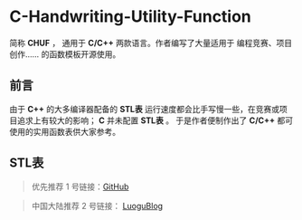 # C-Handwriting-Utility-Function
简称 **CHUF** ， 通用于 **C/C++** 两款语言。作者编写了大量适用于 编程竞赛、项目创作…… 的函数模板开源使用。

## 前言
由于 **C++** 的大多编译器配备的 **STL表** 运行速度都会比手写慢一些，在竞赛或项目追求上有较大的影响； **C** 并未配置 **STL表** 。 于是作者便制作出了 **C/C++** 都可使用的实用函数表供大家参考。

## STL表

> 优先推荐 $1$ 号链接：[GitHub](https://github.com/HZJ1007/C-Handwriting-Utility-Function/blob/STL/README.md)

> 中国大陆推荐 $2$ 号链接： [LuoguBlog](https://www.luogu.com.cn/article/1dauvsa1)

